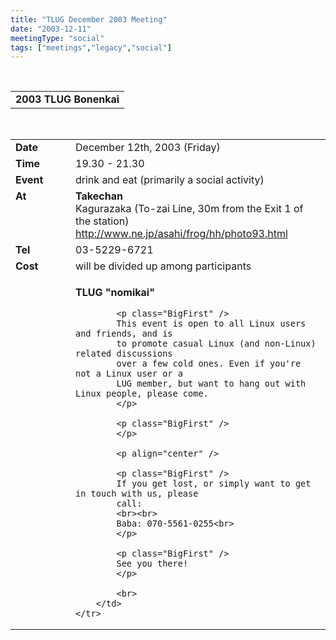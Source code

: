 ```yaml
---
title: "TLUG December 2003 Meeting"
date: "2003-12-11"
meetingType: "social"
tags: ["meetings","legacy","social"]
---
```


<br>

<table border="0" cellpadding="3" cellspacing="1" width="70%" /><tr>
		<td /><b>2003 TLUG Bonenkai</b></td></tr>
</table><br>

<table border="0" width="70%" cellpadding="1" cellspacing="1" />
	<tr />
		<td width="80" valign="top" /><b>Date</b></td>
		<td>December 12th, 2003 (Friday)<br></td>
	</tr>
	<tr />
		<td width="80" valign="top" /><b>Time</b></td>
		<td>19.30 - 21.30<br></td>
	</tr>
	<tr />
		<td width="80" valign="top" /><b>Event</b></td>
		<td>drink and eat (primarily a social activity)<br></td>
	</tr>
	<tr />
		<td width="80" valign="top" /><b>At</b></td>
		<td>
			<b>Takechan</b><br>
			Kagurazaka (To-zai Line, 30m from the Exit 1 of the station)<br>
			<a href="http://www.ne.jp/asahi/frog/hh/photo93.html" target="_blank">http://www.ne.jp/asahi/frog/hh/photo93.html</a><br>
		</td>
	</tr>
	<tr />
		<td width="80" valign="top" /><b>Tel</b></td>
		<td>03-5229-6721 </td>
	</tr>
	<tr />
		<td width="80" valign="top" /><b>Cost</b></td>
		<td>will be divided up among participants<br></td>
	</tr>
	<tr />
		<td width="80" valign="top" />&nbsp;</td>
		<td>
			<p>
			<b>TLUG "nomikai"</b>
			</p>

			<p class="BigFirst" />
			This event is open to all Linux users and friends, and is
			to promote casual Linux (and non-Linux) related discussions
			over a few cold ones. Even if you're not a Linux user or a
			LUG member, but want to hang out with Linux people, please come.
			</p>

			<p class="BigFirst" />
			</p>
			
			<p align="center" />

			<p class="BigFirst" />
			If you get lost, or simply want to get in touch with us, please
			call:
			<br><br>
			Baba: 070-5561-0255<br>
			</p>

			<p class="BigFirst" />
			See you there!
			</p>

			<br>
		</td>
	</tr>


</table>
<br>
